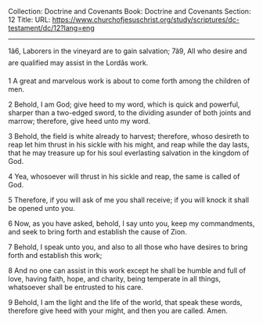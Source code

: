 Collection: Doctrine and Covenants
Book: Doctrine and Covenants
Section: 12
Title: 
URL: https://www.churchofjesuschrist.org/study/scriptures/dc-testament/dc/12?lang=eng

---

1â6, Laborers in the vineyard are to gain salvation; 7â9, All who desire and are qualified may assist in the Lordâs work.

1 A great and marvelous work is about to come forth among the children of men.

2 Behold, I am God; give heed to my word, which is quick and powerful, sharper than a two-edged sword, to the dividing asunder of both joints and marrow; therefore, give heed unto my word.

3 Behold, the field is white already to harvest; therefore, whoso desireth to reap let him thrust in his sickle with his might, and reap while the day lasts, that he may treasure up for his soul everlasting salvation in the kingdom of God.

4 Yea, whosoever will thrust in his sickle and reap, the same is called of God.

5 Therefore, if you will ask of me you shall receive; if you will knock it shall be opened unto you.

6 Now, as you have asked, behold, I say unto you, keep my commandments, and seek to bring forth and establish the cause of Zion.

7 Behold, I speak unto you, and also to all those who have desires to bring forth and establish this work;

8 And no one can assist in this work except he shall be humble and full of love, having faith, hope, and charity, being temperate in all things, whatsoever shall be entrusted to his care.

9 Behold, I am the light and the life of the world, that speak these words, therefore give heed with your might, and then you are called. Amen.
